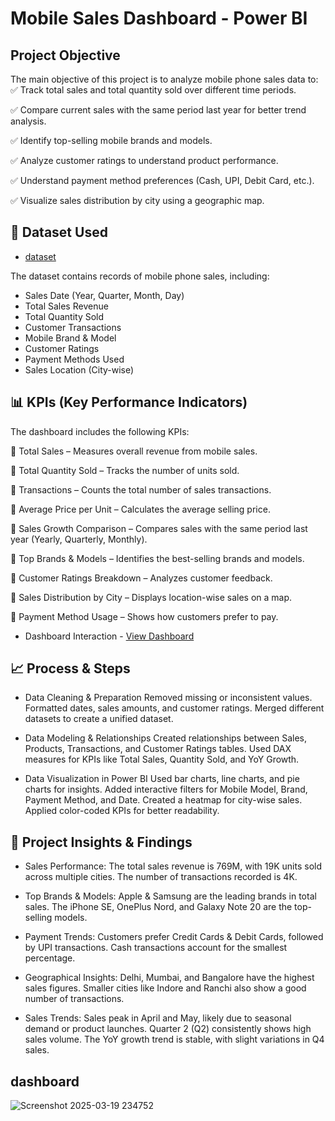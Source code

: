 # Mobile Sales Dashboard - Power BI
## Project Objective
The main objective of this project is to analyze mobile phone sales data to:
✅ Track total sales and total quantity sold over different time periods.

✅ Compare current sales with the same period last year for better trend analysis.

✅ Identify top-selling mobile brands and models.

✅ Analyze customer ratings to understand product performance.

✅ Understand payment method preferences (Cash, UPI, Debit Card, etc.).

✅ Visualize sales distribution by city using a geographic map.


## 📂 Dataset Used
- <a href="https://github.com/Dileep7589/-Mobile-Sales-Dashboard---Power-BI/blob/main/Mobile%20Sales%20Power%20BI%20Project.pbix">dataset</a>

 The dataset contains records of mobile phone sales, including:
- Sales Date (Year, Quarter, Month, Day)
- Total Sales Revenue
- Total Quantity Sold
- Customer Transactions
- Mobile Brand & Model
- Customer Ratings
- Payment Methods Used
- Sales Location (City-wise)

## 📊 KPIs (Key Performance Indicators)
The dashboard includes the following KPIs:

📌 Total Sales – Measures overall revenue from mobile sales.

📌 Total Quantity Sold – Tracks the number of units sold.

📌 Transactions – Counts the total number of sales transactions.

📌 Average Price per Unit – Calculates the average selling price.

📌 Sales Growth Comparison – Compares sales with the same period last year (Yearly, Quarterly, Monthly).

📌 Top Brands & Models – Identifies the best-selling brands and models.

📌 Customer Ratings Breakdown – Analyzes customer feedback.

📌 Sales Distribution by City – Displays location-wise sales on a map.

📌 Payment Method Usage – Shows how customers prefer to pay.

- Dashboard Interaction - <a href="https://github.com/Dileep7589/-Mobile-Sales-Dashboard---Power-BI/blob/main/Screenshot%202025-03-19%20234752.png">View Dashboard</a>

## 📈 Process & Steps
- Data Cleaning & Preparation
Removed missing or inconsistent values.
Formatted dates, sales amounts, and customer ratings.
Merged different datasets to create a unified dataset.

- Data Modeling & Relationships
Created relationships between Sales, Products, Transactions, and Customer Ratings tables.
Used DAX measures for KPIs like Total Sales, Quantity Sold, and YoY Growth.

- Data Visualization in Power BI
Used bar charts, line charts, and pie charts for insights.
Added interactive filters for Mobile Model, Brand, Payment Method, and Date.
Created a heatmap for city-wise sales.
Applied color-coded KPIs for better readability.

## 📌 Project Insights & Findings

- Sales Performance:
The total sales revenue is 769M, with 19K units sold across multiple cities.
The number of transactions recorded is 4K.

- Top Brands & Models:
Apple & Samsung are the leading brands in total sales.
The iPhone SE, OnePlus Nord, and Galaxy Note 20 are the top-selling models.

- Payment Trends:
Customers prefer Credit Cards & Debit Cards, followed by UPI transactions.
Cash transactions account for the smallest percentage.

- Geographical Insights:
Delhi, Mumbai, and Bangalore have the highest sales figures.
Smaller cities like Indore and Ranchi also show a good number of transactions.

- Sales Trends:
Sales peak in April and May, likely due to seasonal demand or product launches.
Quarter 2 (Q2) consistently shows high sales volume.
The YoY growth trend is stable, with slight variations in Q4 sales.

## dashboard 
![Screenshot 2025-03-19 234752](https://github.com/user-attachments/assets/6bfede1e-8833-4fe4-b8cd-0c758b872e38)



